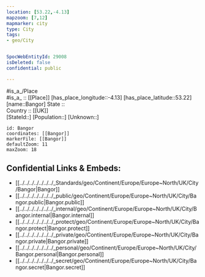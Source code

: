 ```yaml
---
location: [53.22,-4.13] 
mapzoom: [7,12] 
mapmarker: city 
type: City
tags:
- geo/City


SpocWebEntityId: 29008
isDeleted: false
confidential: public

---
```

#is_a_/Place  
#is_a_ :: [[Place]] 
[has_place_longitude::-4.13] 
[has_place_latitude::53.22] 
[name::Bangor] 
State ::  
Country :: [[UK]]  
[StateId::] 
[Population::] 
[Unknown::] 


```leaflet
id: Bangor
coordinates: [[Bangor]] 
markerFile: [[Bangor]] 
defaultZoom: 11 
maxZoom: 18
```


## Confidential Links & Embeds: 
- [[../../../../../../../_Standards/geo/Continent/Europe/Europe~North/UK/City/Bangor|Bangor]] 
- [[../../../../../../../_public/geo/Continent/Europe/Europe~North/UK/City/Bangor.public|Bangor.public]] 
- [[../../../../../../../_internal/geo/Continent/Europe/Europe~North/UK/City/Bangor.internal|Bangor.internal]] 
- [[../../../../../../../_protect/geo/Continent/Europe/Europe~North/UK/City/Bangor.protect|Bangor.protect]] 
- [[../../../../../../../_private/geo/Continent/Europe/Europe~North/UK/City/Bangor.private|Bangor.private]] 
- [[../../../../../../../_personal/geo/Continent/Europe/Europe~North/UK/City/Bangor.personal|Bangor.personal]] 
- [[../../../../../../../_secret/geo/Continent/Europe/Europe~North/UK/City/Bangor.secret|Bangor.secret]] 
